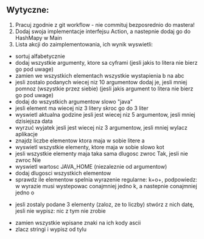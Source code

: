 ## Wytyczne:
1. Pracuj zgodnie z git workflow - nie commituj bezposrednio do mastera!
2. Dodaj swoja implementacje interfejsu Action, a nastepnie dodaj go do HashMapy w Main
3. Lista akcji do zaimplementowania, ich wynik wyswietli:
* sortuj alfabetycznie
* dodaj wszystkie argumenty, ktore sa cyframi (jesli jakis to litera nie bierz go pod uwage)
* zamien we wszystkich elementach wszystkie wystapienia b na abc
* jesli zostalo podanych wiecej niz 10 argumentow dodaj je, jesli mniej pomnoz (wszystkie przez siebie) (jesli jakis argument to litera nie bierz go pod uwage)
* dodaj do wszystkich argumentow slowo "java"
* jesli element ma wiecej niz 3 litery skroc go do 3 liter
* wyswietl aktualna godzine jesli jest wiecej niz 5 argumentow, jesli mniej dzisiejsza data
* wyrzuć wyjatek jesli jest wiecej niz 3 argumentow, jesli mniej wylacz aplikacje
* znajdz liczbe elementow ktora maja w sobie litere a
* wyswietl wszystkie elementy, ktore maja w sobie slowo kot
* jesli wszystkie elementy maja taka sama dlugosc zwroc Tak, jesli nie zwroc Nie
* wyswietl wartosc JAVA_HOME (niezaleznie od argumentow)
* dodaj dlugosci wszystkich elementow
* sprawdz ile elementow spelnia wyrazenie regularne: k+o+, podpowiedz: w wyrazie musi wystepowac conajmniej jedno k, a nastepnie conajmniej jedno o
- jesli zostaly podane 3 elementy (zaloz, ze to liczby) stwórz z nich datę, jesli nie wypisz: nic z tym nie zrobie
* zamien wszystkie wpisane znaki na ich kody ascii
* zlacz stringi i wypisz od tylu